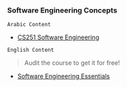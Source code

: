 ### Software Engineering Concepts
``Arabic Content``
- [CS251 Software Engineering](https://www.youtube.com/playlist?list=PLsnvpvHuTUbC-yJkvcf-Stp_kLwfesnn-)


``English Content``
> Audit the course to get it for free!
- [Software Engineering Essentials](https://www.edx.org/course/software-engineering-essentials)
